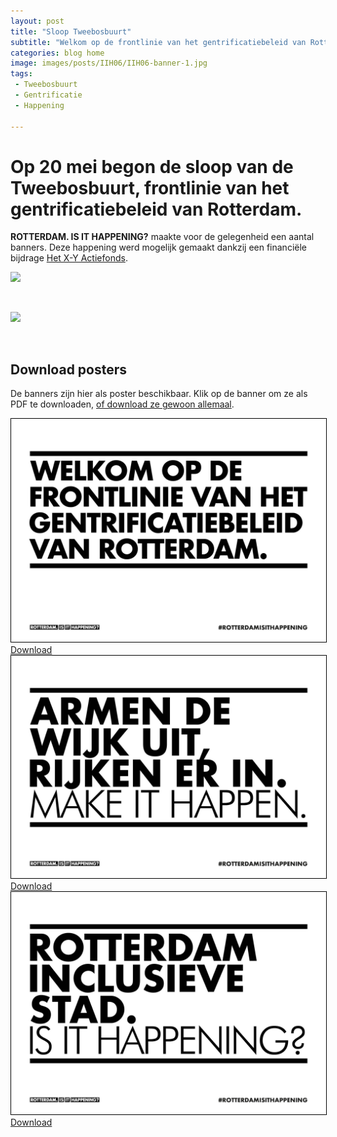 ```yaml
---
layout: post
title: "Sloop Tweebosbuurt"
subtitle: "Welkom op de frontlinie van het gentrificatiebeleid van Rotterdam."
categories: blog home
image: images/posts/IIH06/IIH06-banner-1.jpg
tags: 
 - Tweebosbuurt
 - Gentrificatie
 - Happening

---
```

# Op 20 mei begon de sloop van de Tweebosbuurt, frontlinie van het gentrificatiebeleid van Rotterdam.

**ROTTERDAM. IS IT HAPPENING?** maakte voor de gelegenheid een aantal banners. Deze happening werd mogelijk gemaakt dankzij een financiële bijdrage [Het X-Y Actiefonds](https://hetactiefonds.nl/en/homepage/).

![](https://www.rotterdamisithappening.nl/images/posts/IIH06/IIH06-banner-2.jpg)

<br>

![](https://www.rotterdamisithappening.nl/images/posts/IIH06/IIH06-banner-3.jpg)

<br>

<article class="post" style="
	{%- if page.backgroundcolor -%}
		background-color:{{ page.backgroundcolor }};
	{%- endif -%}
	{%- if page.textcolor -%}
		color:{{ page.textcolor }};
	{%- endif -%}
	">
	<div class="poster-downloads">
		<div class="wrapper">
			<div class="post-content">
				<h1 class="poster-downloads-title">Download posters</h1>
				<p class="poster-downloads-text">De banners zijn hier als poster beschikbaar. Klik op de banner om ze als PDF te downloaden, <a href="/images/posts/IIH06/downloads/tweebosbuurt-banners.pdf">of download ze gewoon allemaal</a>.</p>
				<div class="posters-container">
					<a href="/images/posts/IIH06/downloads/IIH06-banner-1.pdf" download="Tweebosbuurt-banner-1.pdf" class="banner-image-container">
						<img class="poster-image" src="/images/posts/IIH06/downloads/thumbnails/IIH06-banner-1.jpg" alt="Frontlinie van het gentrificatiebeleid" style="border: 1px solid black">
						<span class="poster-download-button">Download</span>
					</a>
					<a href="/images/posts/IIH06/downloads/IIH06-banner-2.pdf" download="Tweebosbuurt-banner-2.pdf" class="banner-image-container">
						<img class="poster-image" src="/images/posts/IIH06/downloads/thumbnails/IIH06-banner-2.jpg" alt="Armen de wijk uit" style="border: 1px solid black">
						<span class="poster-download-button">Download</span>
					</a>
					<a href="/images/posts/IIH06/downloads/IIH06-banner-1.pdf" download="Tweebosbuurt-banner-3.pdf" class="banner-image-container">
						<img class="poster-image" src="/images/posts/IIH06/downloads/thumbnails/IIH06-banner-3.jpg" alt="Inclusieve stad" style="border: 1px solid black">
						<span class="poster-download-button">Download</span>
					</a>
				</div>
			</div>
		</div>
	</div>

</article>